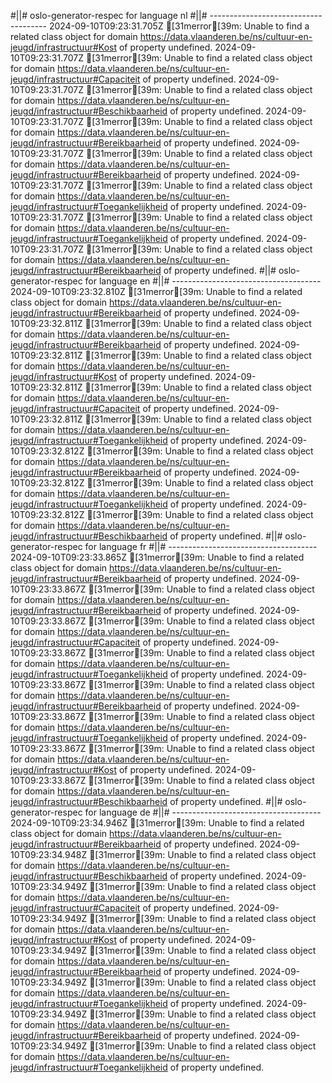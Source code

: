 #||# oslo-generator-respec for language nl
#||# -------------------------------------
2024-09-10T09:23:31.705Z [31merror[39m: Unable to find a related class object for domain https://data.vlaanderen.be/ns/cultuur-en-jeugd/infrastructuur#Kost of property undefined.
2024-09-10T09:23:31.707Z [31merror[39m: Unable to find a related class object for domain https://data.vlaanderen.be/ns/cultuur-en-jeugd/infrastructuur#Capaciteit of property undefined.
2024-09-10T09:23:31.707Z [31merror[39m: Unable to find a related class object for domain https://data.vlaanderen.be/ns/cultuur-en-jeugd/infrastructuur#Beschikbaarheid of property undefined.
2024-09-10T09:23:31.707Z [31merror[39m: Unable to find a related class object for domain https://data.vlaanderen.be/ns/cultuur-en-jeugd/infrastructuur#Bereikbaarheid of property undefined.
2024-09-10T09:23:31.707Z [31merror[39m: Unable to find a related class object for domain https://data.vlaanderen.be/ns/cultuur-en-jeugd/infrastructuur#Bereikbaarheid of property undefined.
2024-09-10T09:23:31.707Z [31merror[39m: Unable to find a related class object for domain https://data.vlaanderen.be/ns/cultuur-en-jeugd/infrastructuur#Toegankelijkheid of property undefined.
2024-09-10T09:23:31.707Z [31merror[39m: Unable to find a related class object for domain https://data.vlaanderen.be/ns/cultuur-en-jeugd/infrastructuur#Toegankelijkheid of property undefined.
2024-09-10T09:23:31.707Z [31merror[39m: Unable to find a related class object for domain https://data.vlaanderen.be/ns/cultuur-en-jeugd/infrastructuur#Bereikbaarheid of property undefined.
#||# oslo-generator-respec for language en
#||# -------------------------------------
2024-09-10T09:23:32.810Z [31merror[39m: Unable to find a related class object for domain https://data.vlaanderen.be/ns/cultuur-en-jeugd/infrastructuur#Bereikbaarheid of property undefined.
2024-09-10T09:23:32.811Z [31merror[39m: Unable to find a related class object for domain https://data.vlaanderen.be/ns/cultuur-en-jeugd/infrastructuur#Bereikbaarheid of property undefined.
2024-09-10T09:23:32.811Z [31merror[39m: Unable to find a related class object for domain https://data.vlaanderen.be/ns/cultuur-en-jeugd/infrastructuur#Kost of property undefined.
2024-09-10T09:23:32.811Z [31merror[39m: Unable to find a related class object for domain https://data.vlaanderen.be/ns/cultuur-en-jeugd/infrastructuur#Capaciteit of property undefined.
2024-09-10T09:23:32.811Z [31merror[39m: Unable to find a related class object for domain https://data.vlaanderen.be/ns/cultuur-en-jeugd/infrastructuur#Toegankelijkheid of property undefined.
2024-09-10T09:23:32.812Z [31merror[39m: Unable to find a related class object for domain https://data.vlaanderen.be/ns/cultuur-en-jeugd/infrastructuur#Bereikbaarheid of property undefined.
2024-09-10T09:23:32.812Z [31merror[39m: Unable to find a related class object for domain https://data.vlaanderen.be/ns/cultuur-en-jeugd/infrastructuur#Toegankelijkheid of property undefined.
2024-09-10T09:23:32.812Z [31merror[39m: Unable to find a related class object for domain https://data.vlaanderen.be/ns/cultuur-en-jeugd/infrastructuur#Beschikbaarheid of property undefined.
#||# oslo-generator-respec for language fr
#||# -------------------------------------
2024-09-10T09:23:33.865Z [31merror[39m: Unable to find a related class object for domain https://data.vlaanderen.be/ns/cultuur-en-jeugd/infrastructuur#Bereikbaarheid of property undefined.
2024-09-10T09:23:33.867Z [31merror[39m: Unable to find a related class object for domain https://data.vlaanderen.be/ns/cultuur-en-jeugd/infrastructuur#Bereikbaarheid of property undefined.
2024-09-10T09:23:33.867Z [31merror[39m: Unable to find a related class object for domain https://data.vlaanderen.be/ns/cultuur-en-jeugd/infrastructuur#Capaciteit of property undefined.
2024-09-10T09:23:33.867Z [31merror[39m: Unable to find a related class object for domain https://data.vlaanderen.be/ns/cultuur-en-jeugd/infrastructuur#Toegankelijkheid of property undefined.
2024-09-10T09:23:33.867Z [31merror[39m: Unable to find a related class object for domain https://data.vlaanderen.be/ns/cultuur-en-jeugd/infrastructuur#Bereikbaarheid of property undefined.
2024-09-10T09:23:33.867Z [31merror[39m: Unable to find a related class object for domain https://data.vlaanderen.be/ns/cultuur-en-jeugd/infrastructuur#Toegankelijkheid of property undefined.
2024-09-10T09:23:33.867Z [31merror[39m: Unable to find a related class object for domain https://data.vlaanderen.be/ns/cultuur-en-jeugd/infrastructuur#Kost of property undefined.
2024-09-10T09:23:33.867Z [31merror[39m: Unable to find a related class object for domain https://data.vlaanderen.be/ns/cultuur-en-jeugd/infrastructuur#Beschikbaarheid of property undefined.
#||# oslo-generator-respec for language de
#||# -------------------------------------
2024-09-10T09:23:34.946Z [31merror[39m: Unable to find a related class object for domain https://data.vlaanderen.be/ns/cultuur-en-jeugd/infrastructuur#Bereikbaarheid of property undefined.
2024-09-10T09:23:34.948Z [31merror[39m: Unable to find a related class object for domain https://data.vlaanderen.be/ns/cultuur-en-jeugd/infrastructuur#Beschikbaarheid of property undefined.
2024-09-10T09:23:34.949Z [31merror[39m: Unable to find a related class object for domain https://data.vlaanderen.be/ns/cultuur-en-jeugd/infrastructuur#Capaciteit of property undefined.
2024-09-10T09:23:34.949Z [31merror[39m: Unable to find a related class object for domain https://data.vlaanderen.be/ns/cultuur-en-jeugd/infrastructuur#Kost of property undefined.
2024-09-10T09:23:34.949Z [31merror[39m: Unable to find a related class object for domain https://data.vlaanderen.be/ns/cultuur-en-jeugd/infrastructuur#Bereikbaarheid of property undefined.
2024-09-10T09:23:34.949Z [31merror[39m: Unable to find a related class object for domain https://data.vlaanderen.be/ns/cultuur-en-jeugd/infrastructuur#Toegankelijkheid of property undefined.
2024-09-10T09:23:34.949Z [31merror[39m: Unable to find a related class object for domain https://data.vlaanderen.be/ns/cultuur-en-jeugd/infrastructuur#Bereikbaarheid of property undefined.
2024-09-10T09:23:34.949Z [31merror[39m: Unable to find a related class object for domain https://data.vlaanderen.be/ns/cultuur-en-jeugd/infrastructuur#Toegankelijkheid of property undefined.

